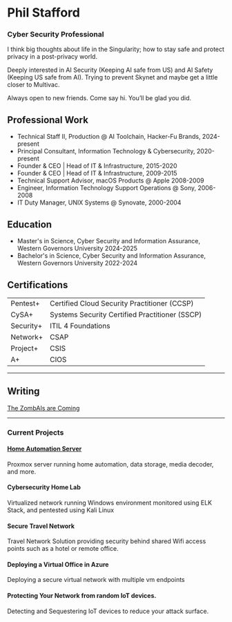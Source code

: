 # Phil Stafford 
### Cyber Security Professional

I think big thoughts about life in the Singularity; how to stay safe and protect privacy in a post-privacy world. 

Deeply interested in AI Security (Keeping AI safe from US) and AI Safety (Keeping US safe from AI). Trying to prevent Skynet and maybe get a little closer to Multivac.

Always open to new friends. Come say hi. You’ll be glad you did.


## Professional Work

- Technical Staff II, Production @ AI Toolchain, Hacker-Fu Brands, 2024-present
- Principal Consultant, Information Technology & Cybersecurity, 2020-present
- Founder & CEO | Head of IT & Infrastructure, 2015-2020
- Founder & CEO | Head of IT & Infrastructure, 2009-2015
- Technical Support Advisor, macOS Products @ Apple 2008-2009
- Engineer, Information Technology Support Operations @ Sony, 2006-2008
- IT Duty Manager, UNIX Systems @ Synovate, 2000-2004

## Education

- Master's in Science, Cyber Security and Information Assurance, Western Governors University 2024-2025
- Bachelor's in Science, Cyber Security and Information Assurance, Western Governors University 2022-2024

 ## Certifications
|         |        |
| --- | ---|
| Pentest+              | Certified Cloud Security Practitioner (CCSP)         |
| CySA+                 | Systems Security Certified Practitioner (SSCP)       |
| Security+             | ITIL 4 Foundations |
| Network+              | CSAP
| Project+              | CSIS
| A+                    | CIOS
---

## Writing

[The ZombAIs are Coming](https://medium.com/@pe.stafford/the-zombais-are-coming-how-wunderwuzzis-hack-shows-the-thrilling-future-of-ai-security-fc2cf12e30d6)

---

### Current Projects

#### [Home Automation Server](https://github.com/pestafford/infosec-projects/blob/main/Home-Automation.md)
Proxmox server running home automation, data storage, media decoder, and more.

#### Cybersecurity Home Lab
Virtualized network running Windows environment monitored using ELK Stack, and pentested using Kali Linux

#### Secure Travel Network 
Travel Network Solution providing security behind shared Wifi access points such as a hotel or remote office.

#### Deploying a Virtual Office in Azure
Deploying a secure virtual network with multiple vm endpoints

#### Protecting Your Network from random IoT devices.
Detecting and Sequestering IoT devices to reduce your attack surface.

<!--
**pestafford/pestafford** is a ✨ _special_ ✨ repository because its `README.md` (this file) appears on your GitHub profile.

Here are some ideas to get you started:

- 🔭 I’m currently working on ...
- 🌱 I’m currently learning ...
- 👯 I’m looking to collaborate on ...
- 🤔 I’m looking for help with ...
- 💬 Ask me about ...
- 📫 How to reach me: ...
- 😄 Pronouns: ...
- ⚡ Fun fact: ...
-->

